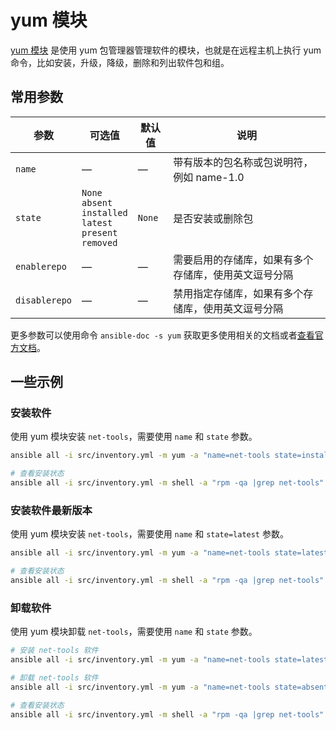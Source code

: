 # yum 模块

[yum 模块](https://docs.ansible.com/ansible/latest/collections/ansible/builtin/yum_module.html) 是使用 yum 包管理器管理软件的模块，也就是在远程主机上执行 yum 命令，比如安装，升级，降级，删除和列出软件包和组。

## 常用参数

| 参数            | 可选值	                                                                              | 默认值	   | 说明                         |
|---------------|-----------------------------------------------------------------------------------|--------|----------------------------|
| `name`        | —                                                                                 | —      | 带有版本的包名称或包说明符，例如 name-1.0  |
| `state`       | `None`<br />`absent`<br />`installed`<br />`latest`<br />`present`<br />`removed` | `None` | 是否安装或删除包                   |
| `enablerepo`  | —                                                                                 | —      | 需要启用的存储库，如果有多个存储库，使用英文逗号分隔 |
| `disablerepo` | —                                                                                 | —      | 禁用指定存储库，如果有多个存储库，使用英文逗号分隔  |


更多参数可以使用命令 `ansible-doc -s yum` 获取更多使用相关的文档或者[查看官方文档](https://docs.ansible.com/ansible/latest/collections/ansible/builtin/yum_module.html#parameters)。


## 一些示例

### 安装软件

使用 yum 模块安装 `net-tools`，需要使用 `name` 和 `state` 参数。

```bash
ansible all -i src/inventory.yml -m yum -a "name=net-tools state=installed"

# 查看安装状态
ansible all -i src/inventory.yml -m shell -a "rpm -qa |grep net-tools"
```

### 安装软件最新版本

使用 yum 模块安装 `net-tools`，需要使用 `name` 和 `state=latest` 参数。

```bash
ansible all -i src/inventory.yml -m yum -a "name=net-tools state=latest"

# 查看安装状态
ansible all -i src/inventory.yml -m shell -a "rpm -qa |grep net-tools"
```


### 卸载软件

使用 yum 模块卸载 `net-tools`，需要使用 `name` 和 `state` 参数。

```bash
# 安装 net-tools 软件
ansible all -i src/inventory.yml -m yum -a "name=net-tools state=latest"

# 卸载 net-tools 软件
ansible all -i src/inventory.yml -m yum -a "name=net-tools state=absent"

# 查看安装状态
ansible all -i src/inventory.yml -m shell -a "rpm -qa |grep net-tools"
```

